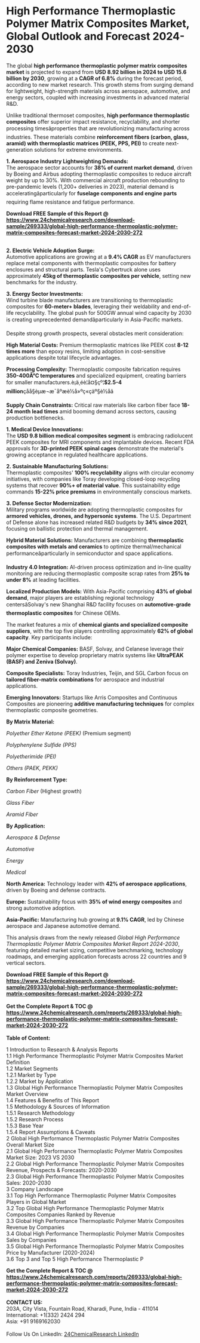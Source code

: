 <h1>High Performance Thermoplastic Polymer Matrix Composites Market, Global Outlook and Forecast 2024-2030</h1><p>The global <strong>high performance thermoplastic polymer matrix composites market</strong> is projected to expand from <strong>USD 8.92 billion in 2024 to USD 15.6 billion by 2030</strong>, growing at a <strong>CAGR of 6.8%</strong> during the forecast period, according to new market research. This growth stems from surging demand for lightweight, high-strength materials across aerospace, automotive, and energy sectors, coupled with increasing investments in advanced material R&amp;D.</p><p>Unlike traditional thermoset composites, <strong>high performance thermoplastic composites</strong> offer superior impact resistance, recyclability, and shorter processing timesâproperties that are revolutionizing manufacturing across industries. These materials combine <strong>reinforcement fibers (carbon, glass, aramid) with thermoplastic matrices (PEEK, PPS, PEI)</strong> to create next-generation solutions for extreme environments.</p><p><strong>1. Aerospace Industry Lightweighting Demands:</strong><br>
The aerospace sector accounts for <strong>38% of current market demand</strong>, driven by Boeing and Airbus adopting thermoplastic composites to reduce aircraft weight by up to 30%. With commercial aircraft production rebounding to pre-pandemic levels (1,200+ deliveries in 2023), material demand is acceleratingâparticularly for <strong>fuselage components and engine parts</strong> requiring flame resistance and fatigue performance.</p><div><b>Download FREE Sample of this Report @ 
            <a href="https://www.24chemicalresearch.com/download-sample/269333/global-high-performance-thermoplastic-polymer-matrix-composites-forecast-market-2024-2030-272">
            https://www.24chemicalresearch.com/download-sample/269333/global-high-performance-thermoplastic-polymer-matrix-composites-forecast-market-2024-2030-272</a></b></div><br><p><strong>2. Electric Vehicle Adoption Surge:</strong><br>
Automotive applications are growing at a <strong>9.4% CAGR</strong> as EV manufacturers replace metal components with thermoplastic composites for battery enclosures and structural parts. Tesla's Cybertruck alone uses approximately <strong>45kg of thermoplastic composites per vehicle</strong>, setting new benchmarks for the industry.</p><p><strong>3. Energy Sector Investments:</strong><br>
Wind turbine blade manufacturers are transitioning to thermoplastic composites for <strong>60-meter+ blades</strong>, leveraging their weldability and end-of-life recyclability. The global push for 500GW annual wind capacity by 2030 is creating unprecedented demandâparticularly in Asia-Pacific markets.</p><p>Despite strong growth prospects, several obstacles merit consideration:</p><p><strong>High Material Costs:</strong> Premium thermoplastic matrices like PEEK cost <strong>8-12 times more</strong> than epoxy resins, limiting adoption in cost-sensitive applications despite total lifecycle advantages.</p><p><strong>Processing Complexity:</strong> Thermoplastic composite fabrication requires <strong>350-400Â°C temperatures</strong> and specialized equipment, creating barriers for smaller manufacturers.è¡ä¸éè¦å¤§çº¦<strong>$2.5-4 million</strong>çåå§èµæ¬æ¯åºæè½å»ºç«çäº§è½åã</p><p><strong>Supply Chain Constraints:</strong> Critical raw materials like carbon fiber face <strong>18-24 month lead times</strong> amid booming demand across sectors, causing production bottlenecks.</p><p><strong>1. Medical Device Innovations:</strong><br>
The <strong>USD 9.8 billion medical composites segment</strong> is embracing radiolucent PEEK composites for MRI components and implantable devices. Recent FDA approvals for <strong>3D-printed PEEK spinal cages</strong> demonstrate the material's growing acceptance in regulated healthcare applications.</p><p><strong>2. Sustainable Manufacturing Solutions:</strong><br>
Thermoplastic composites' <strong>100% recyclability</strong> aligns with circular economy initiatives, with companies like Toray developing closed-loop recycling systems that recover <strong>90%+ of material value</strong>. This sustainability edge commands <strong>15-22% price premiums</strong> in environmentally conscious markets.</p><p><strong>3. Defense Sector Modernization:</strong><br>
Military programs worldwide are adopting thermoplastic composites for <strong>armored vehicles, drones, and hypersonic systems</strong>. The U.S. Department of Defense alone has increased related R&amp;D budgets by <strong>34% since 2021</strong>, focusing on ballistic protection and thermal management.</p><p><strong>Hybrid Material Solutions:</strong> Manufacturers are combining <strong>thermoplastic composites with metals and ceramics</strong> to optimize thermal/mechanical performanceâparticularly in semiconductor and space applications.</p><p><strong>Industry 4.0 Integration:</strong> AI-driven process optimization and in-line quality monitoring are reducing thermoplastic composite scrap rates from <strong>25% to under 8%</strong> at leading facilities.</p><p><strong>Localized Production Models:</strong> With Asia-Pacific comprising <strong>43% of global demand</strong>, major players are establishing regional technology centersâSolvay's new Shanghai R&amp;D facility focuses on <strong>automotive-grade thermoplastic composites</strong> for Chinese OEMs.</p><p>The market features a mix of <strong>chemical giants and specialized composite suppliers</strong>, with the top five players controlling approximately <strong>62% of global capacity</strong>. Key participants include:</p><p><strong>Major Chemical Companies:</strong> BASF, Solvay, and Celanese leverage their polymer expertise to develop proprietary matrix systems like <strong>UltraPEAK (BASF) and Zeniva (Solvay)</strong>.</p><p><strong>Composite Specialists:</strong> Toray Industries, Teijin, and SGL Carbon focus on <strong>tailored fiber-matrix combinations</strong> for aerospace and industrial applications.</p><p><strong>Emerging Innovators:</strong> Startups like Arris Composites and Continuous Composites are pioneering <strong>additive manufacturing techniques</strong> for complex thermoplastic composite geometries.</p><p><strong>By Matrix Material:</strong></p><p><em>Polyether Ether Ketone (PEEK)</em> (Premium segment)</p><p><em>Polyphenylene Sulfide (PPS)</em></p><p><em>Polyetherimide (PEI)</em></p><p><em>Others (PAEK, PEKK)</em></p><p><strong>By Reinforcement Type:</strong></p><p><em>Carbon Fiber</em> (Highest growth)</p><p><em>Glass Fiber</em></p><p><em>Aramid Fiber</em></p><p><strong>By Application:</strong></p><p><em>Aerospace &amp; Defense</em></p><p><em>Automotive</em></p><p><em>Energy</em></p><p><em>Medical</em></p><p><strong>North America:</strong> Technology leader with <strong>42% of aerospace applications</strong>, driven by Boeing and defense contracts.</p><p><strong>Europe:</strong> Sustainability focus with <strong>35% of wind energy composites</strong> and strong automotive adoption.</p><p><strong>Asia-Pacific:</strong> Manufacturing hub growing at <strong>9.1% CAGR</strong>, led by Chinese aerospace and Japanese automotive demand.</p><p>This analysis draws from the newly released <em>Global High Performance Thermoplastic Polymer Matrix Composites Market Report 2024-2030</em>, featuring detailed market sizing, competitive benchmarking, technology roadmaps, and emerging application forecasts across 22 countries and 9 vertical sectors.</p><div><b>Download FREE Sample of this Report @ 
            <a href="https://www.24chemicalresearch.com/download-sample/269333/global-high-performance-thermoplastic-polymer-matrix-composites-forecast-market-2024-2030-272">
            https://www.24chemicalresearch.com/download-sample/269333/global-high-performance-thermoplastic-polymer-matrix-composites-forecast-market-2024-2030-272</a></b></div><br><div><b>Get the Complete Report & TOC @ 
            <a href="https://www.24chemicalresearch.com/reports/269333/global-high-performance-thermoplastic-polymer-matrix-composites-forecast-market-2024-2030-272">
            https://www.24chemicalresearch.com/reports/269333/global-high-performance-thermoplastic-polymer-matrix-composites-forecast-market-2024-2030-272</a></b></div><br>
            <b>Table of Content:</b><p>1 Introduction to Research & Analysis Reports<br />
    1.1 High Performance Thermoplastic Polymer Matrix Composites Market Definition<br />
    1.2 Market Segments<br />
        1.2.1 Market by Type<br />
        1.2.2 Market by Application<br />
    1.3 Global High Performance Thermoplastic Polymer Matrix Composites Market Overview<br />
    1.4 Features & Benefits of This Report<br />
    1.5 Methodology & Sources of Information<br />
        1.5.1 Research Methodology<br />
        1.5.2 Research Process<br />
        1.5.3 Base Year<br />
        1.5.4 Report Assumptions & Caveats<br />
2 Global High Performance Thermoplastic Polymer Matrix Composites Overall Market Size<br />
    2.1 Global High Performance Thermoplastic Polymer Matrix Composites Market Size: 2023 VS 2030<br />
    2.2 Global High Performance Thermoplastic Polymer Matrix Composites Revenue, Prospects & Forecasts: 2020-2030<br />
    2.3 Global High Performance Thermoplastic Polymer Matrix Composites Sales: 2020-2030<br />
3 Company Landscape<br />
    3.1 Top High Performance Thermoplastic Polymer Matrix Composites Players in Global Market<br />
    3.2 Top Global High Performance Thermoplastic Polymer Matrix Composites Companies Ranked by Revenue<br />
    3.3 Global High Performance Thermoplastic Polymer Matrix Composites Revenue by Companies<br />
    3.4 Global High Performance Thermoplastic Polymer Matrix Composites Sales by Companies<br />
    3.5 Global High Performance Thermoplastic Polymer Matrix Composites Price by Manufacturer (2020-2024)<br />
    3.6 Top 3 and Top 5 High Performance Thermoplastic P</p><div><b>Get the Complete Report & TOC @ 
            <a href="https://www.24chemicalresearch.com/reports/269333/global-high-performance-thermoplastic-polymer-matrix-composites-forecast-market-2024-2030-272">
            https://www.24chemicalresearch.com/reports/269333/global-high-performance-thermoplastic-polymer-matrix-composites-forecast-market-2024-2030-272</a></b></div><br><b>CONTACT US:</b><br>
            203A, City Vista, Fountain Road, Kharadi, Pune, India - 411014<br>
            International: +1(332) 2424 294<br>
            Asia: +91 9169162030 <br><br>
            Follow Us On LinkedIn: <a href="https://www.linkedin.com/company/24chemicalresearch/">24ChemicalResearch LinkedIn</a>